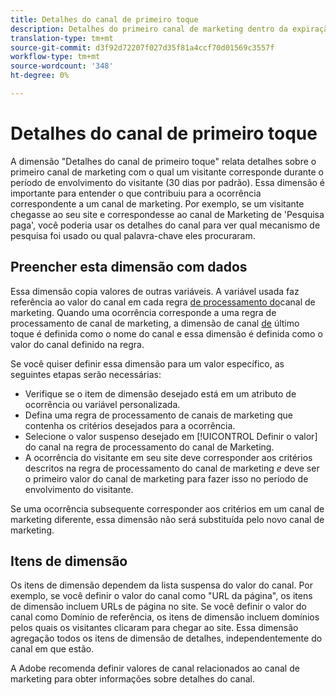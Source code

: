 ```yaml
---
title: Detalhes do canal de primeiro toque
description: Detalhes do primeiro canal de marketing dentro da expiração do envolvimento do visitante.
translation-type: tm+mt
source-git-commit: d3f92d72207f027d35f81a4ccf70d01569c3557f
workflow-type: tm+mt
source-wordcount: '348'
ht-degree: 0%

---
```



# Detalhes do canal de primeiro toque

A dimensão &quot;Detalhes do canal de primeiro toque&quot; relata detalhes sobre o primeiro canal de marketing com o qual um visitante corresponde durante o período de envolvimento do visitante (30 dias por padrão). Essa dimensão é importante para entender o que contribuiu para a ocorrência correspondente a um canal de marketing. Por exemplo, se um visitante chegasse ao seu site e correspondesse ao canal de Marketing de &#39;Pesquisa paga&#39;, você poderia usar os detalhes do canal para ver qual mecanismo de pesquisa foi usado ou qual palavra-chave eles procuraram.

## Preencher esta dimensão com dados

Essa dimensão copia valores de outras variáveis. A variável usada faz referência ao valor do canal em cada regra [de processamento do](/help/admin/admin/marketing-channels-admin.md)canal de marketing. Quando uma ocorrência corresponde a uma regra de processamento de canal de marketing, a dimensão de canal [de](last-touch-channel.md) último toque é definida como o nome do canal e essa dimensão é definida como o valor do canal definido na regra.

Se você quiser definir essa dimensão para um valor específico, as seguintes etapas serão necessárias:

* Verifique se o item de dimensão desejado está em um atributo de ocorrência ou variável personalizada.
* Defina uma regra de processamento de canais de marketing que contenha os critérios desejados para a ocorrência.
* Selecione o valor suspenso desejado em [!UICONTROL Definir o valor] do canal na regra de processamento do canal de Marketing.
* A ocorrência do visitante em seu site deve corresponder aos critérios descritos na regra de processamento do canal de marketing _e_ deve ser o primeiro valor do canal de marketing para fazer isso no período de envolvimento do visitante.

Se uma ocorrência subsequente corresponder aos critérios em um canal de marketing diferente, essa dimensão não será substituída pelo novo canal de marketing.

## Itens de dimensão

Os itens de dimensão dependem da lista suspensa do valor do canal. Por exemplo, se você definir o valor do canal como &quot;URL da página&quot;, os itens de dimensão incluem URLs de página no site. Se você definir o valor do canal como Domínio de referência, os itens de dimensão incluem domínios pelos quais os visitantes clicaram para chegar ao site. Essa dimensão agregação todos os itens de dimensão de detalhes, independentemente do canal em que estão.

A Adobe recomenda definir valores de canal relacionados ao canal de marketing para obter informações sobre detalhes do canal.
